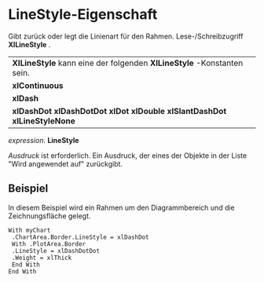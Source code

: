 
# LineStyle-Eigenschaft

Gibt zurück oder legt die Linienart für den Rahmen. Lese-/Schreibzugriff 
 **XlLineStyle**
 .


||
|:-----|
|**XlLineStyle** kann eine der folgenden **XlLineStyle** -Konstanten sein.|
|**xlContinuous**|
|**xlDash**|
|**xlDashDot** **xlDashDotDot** **xlDot** **xlDouble** **xlSlantDashDot** **xlLineStyleNone**|

 _expression_. **LineStyle**

 _Ausdruck_ ist erforderlich. Ein Ausdruck, der eines der Objekte in der Liste "Wird angewendet auf" zurückgibt.

## Beispiel

In diesem Beispiel wird ein Rahmen um den Diagrammbereich und die Zeichnungsfläche gelegt.


```
With myChart 
 .ChartArea.Border.LineStyle = xlDashDot 
 With .PlotArea.Border 
 .LineStyle = xlDashDotDot 
 .Weight = xlThick 
 End With 
End With
```

